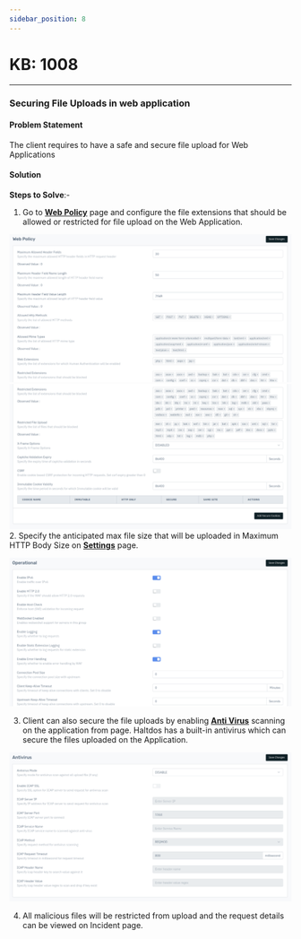 ```yaml
---
sidebar_position: 8
---
```


# KB: 1008
----------

### Securing File Uploads in web application

#### **Problem Statement**

The client requires to have a safe and secure file upload for Web Applications

#### **Solution**

**Steps to Solve**:-

1. Go to [**Web Policy**](../../enterprise/waf/listener/profiles/policy/web_policy.md)  page and configure the file extensions that should be allowed or restricted for  file upload on the Web Application. 

![kb-1008](/img/waf/v8/kb/kb_1008_web_policy.png)
![kb-1008](/img/waf/v8/kb/kb_1008_web_policy_condition.png)
2. Specify the anticipated max file size that will be uploaded in Maximum HTTP Body Size on [**Settings**](/v6/enterprise/waf/listener/settings) page.

![kb-1008](/img/waf/v8/kb/kb_1008_operational.png)

3. Client can also secure the file uploads by enabling [**Anti Virus**](../../enterprise/waf/listener/profiles/anti_virus.md) scanning on the application from  page. Haltdos has a built-in antivirus which can secure the files uploaded on the Application. 

![kb-1008](/img/waf/v8/kb/kb_1008_antivirus.png)

4. All malicious files will be restricted from upload and the request details can be viewed on Incident page.

